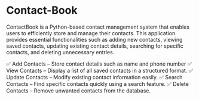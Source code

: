 # Contact-Book
ContactBook is a Python-based contact management system that enables users to efficiently store and manage their contacts. This application provides essential functionalities such as adding new contacts, viewing saved contacts, updating existing contact details, searching for specific contacts, and deleting unnecessary entries.

✅ Add Contacts – Store contact details such as name and phone number
✅ View Contacts – Display a list of all saved contacts in a structured format.
✅ Update Contacts – Modify existing contact information easily.
✅ Search Contacts – Find specific contacts quickly using a search feature.
✅ Delete Contacts – Remove unwanted contacts from the database.
